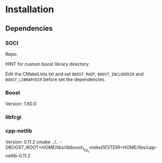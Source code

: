 
# Installation

## Dependencies

### SOCI

Repo: 

HINT for custom boost library directory:

Edit the CMakeLists.txt and set `BOOST_ROOT`, `BOOST_INCLUDEDIR` and `BOOST_LIBRARYDIR` before set the dependencies.

### Boost

Version: 1.60.0

### libfcgi

### cpp-netlib

Version: 0.11.2
cmake ../.. -DBOOST_ROOT=$HOME/libs/libboost_1_59_0
make DESTDIR=$HOME/libs/cpp-netlib-0.11.2
